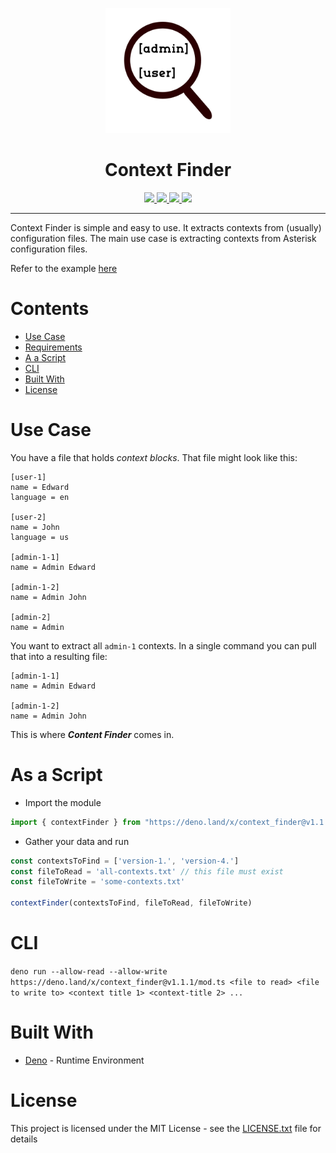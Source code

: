 <p align="center">
  <img height="200" src="dcf-logo.png" alt="Context Finder">
  <h1 align="center">Context Finder</h1>
</p>
<p align="center">
  <a href="https://github.com/ebebbington/context-finder/actions">
    <img src="https://img.shields.io/github/workflow/status/ebebbington/context-finder/master?label=build">
  </a>
  <a href="https://github.com/ebebbington/context-finder/releases">
    <img src="https://img.shields.io/github/release/ebebbington/context-finder.svg?color=bright_green&label=latest">
  </a>
  <a href="https://github.com/ebebbington/context-finder/actions">
    <img src="https://img.shields.io/github/workflow/status/ebebbington/context-finder/CodeQL?label=CodeQL">
  </a>
  <a href="https://sonarcloud.io/dashboard?id=ebebbington_context-finder">
    <img src="https://sonarcloud.io/api/project_badges/measure?project=ebebbington_context-finder&metric=alert_status">
  </a>
</p>

---

Context Finder is simple and easy to use. It extracts contexts from (usually) configuration files. The main use case is extracting contexts from Asterisk configuration files.

Refer to the example [here](./example)

# Contents

* [Use Case](#use-case)
* [Requirements](#requirements)
* [A a Script](#as-a-script)
* [CLI](#cli)
* [Built With](#built-with)
* [License](#license) 

# Use Case

You have a file that holds *context blocks*. That file might look like this:

```
[user-1]
name = Edward
language = en

[user-2]
name = John
language = us

[admin-1-1]
name = Admin Edward

[admin-1-2]
name = Admin John

[admin-2]
name = Admin
```

You want to extract all `admin-1` contexts. In a single command you can pull that into a resulting file:

```
[admin-1-1]
name = Admin Edward

[admin-1-2]
name = Admin John
```

This is where ***Content Finder*** comes in.

# As a Script

* Import the module

```typescript
import { contextFinder } from "https://deno.land/x/context_finder@v1.1.1/mod.ts";
```

* Gather your data and run

```typescript
const contextsToFind = ['version-1.', 'version-4.']
const fileToRead = 'all-contexts.txt' // this file must exist
const fileToWrite = 'some-contexts.txt'

contextFinder(contextsToFind, fileToRead, fileToWrite)
```

# CLI

`deno run --allow-read --allow-write https://deno.land/x/context_finder@v1.1.1/mod.ts <file to read> <file to write to> <context title 1> <context-title 2> ...`

# Built With

* [Deno](https://deno.land) - Runtime Environment

# License

This project is licensed under the MIT License - see the [LICENSE.txt](LICENSE.txt) file for details
